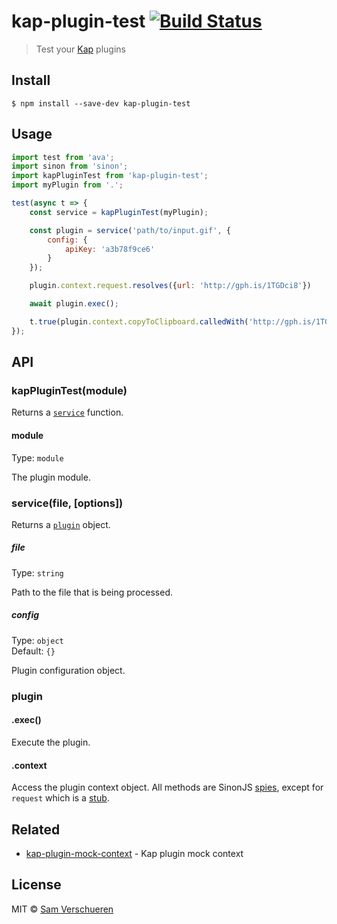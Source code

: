 # kap-plugin-test [![Build Status](https://travis-ci.org/SamVerschueren/kap-plugin-test.svg?branch=master)](https://travis-ci.org/SamVerschueren/kap-plugin-test)

> Test your [Kap](https://github.com/wulkano/kap) plugins


## Install

```
$ npm install --save-dev kap-plugin-test
```


## Usage

```js
import test from 'ava';
import sinon from 'sinon';
import kapPluginTest from 'kap-plugin-test';
import myPlugin from '.';

test(async t => {
	const service = kapPluginTest(myPlugin);

	const plugin = service('path/to/input.gif', {
		config: {
			apiKey: 'a3b78f9ce6'
		}
	});

	plugin.context.request.resolves({url: 'http://gph.is/1TGDci8'})

	await plugin.exec();

	t.true(plugin.context.copyToClipboard.calledWith('http://gph.is/1TGDci8'));
});
```


## API

### kapPluginTest(module)

Returns a [`service`](#servicefile-options) function.

#### module

Type: `module`

The plugin module.

### service(file, [options])

Returns a [`plugin`](#plugin) object.

##### file

Type: `string`

Path to the file that is being processed.

##### config

Type: `object`<br>
Default: `{}`

Plugin configuration object.

### plugin

#### .exec()

Execute the plugin.

#### .context

Access the plugin context object. All methods are SinonJS [spies](http://sinonjs.org/releases/v2.3.2/spies/), except for `request` which is a [stub](http://sinonjs.org/releases/v2.3.2/stubs/).


## Related

- [kap-plugin-mock-context](https://github.com/SamVerschueren/kap-plugin-mock-context) - Kap plugin mock context


## License

MIT © [Sam Verschueren](https://github.com/SamVerschueren)
